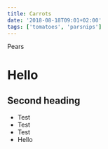 ```yaml
---
title: Carrots
date: '2018-08-18T09:01+02:00'
tags: ['tomatoes', 'parsnips']
---
```


Pears

# Hello

## Second heading

- Test
- Test 
- Test
- Hello
